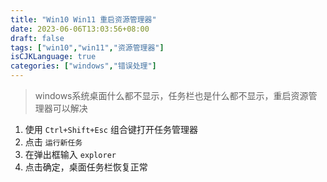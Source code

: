 ```yaml
---
title: "Win10 Win11 重启资源管理器"
date: 2023-06-06T13:03:56+08:00
draft: false
tags: ["win10","win11","资源管理器"]
isCJKLanguage: true
categories: ["windows","错误处理"]
---
```


> windows系统桌面什么都不显示，任务栏也是什么都不显示，重启资源管理器可以解决

1. 使用 `Ctrl+Shift+Esc` 组合键打开任务管理器
2. 点击 `运行新任务`
3. 在弹出框输入 `explorer`
4. 点击确定，桌面任务栏恢复正常
